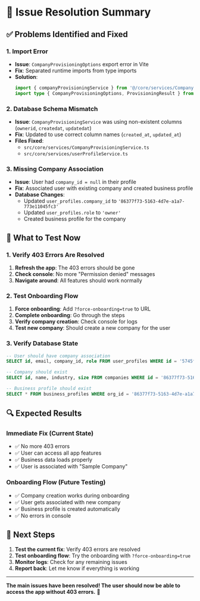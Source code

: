# 🎯 Issue Resolution Summary

## ✅ **Problems Identified and Fixed**

### **1. Import Error**
- **Issue**: `CompanyProvisioningOptions` export error in Vite
- **Fix**: Separated runtime imports from type imports
- **Solution**: 
  ```typescript
  import { companyProvisioningService } from '@/core/services/CompanyProvisioningService';
  import type { CompanyProvisioningOptions, ProvisioningResult } from '@/core/services/CompanyProvisioningService';
  ```

### **2. Database Schema Mismatch**
- **Issue**: `CompanyProvisioningService` was using non-existent columns (`ownerid`, `createdat`, `updatedat`)
- **Fix**: Updated to use correct column names (`created_at`, `updated_at`)
- **Files Fixed**:
  - `src/core/services/CompanyProvisioningService.ts`
  - `src/core/services/userProfileService.ts`

### **3. Missing Company Association**
- **Issue**: User had `company_id = null` in their profile
- **Fix**: Associated user with existing company and created business profile
- **Database Changes**:
  - Updated `user_profiles.company_id` to `'86377f73-5163-4d7e-a1a7-773e11045fc3'`
  - Updated `user_profiles.role` to `'owner'`
  - Created business profile for the company

## 🧪 **What to Test Now**

### **1. Verify 403 Errors Are Resolved**
1. **Refresh the app**: The 403 errors should be gone
2. **Check console**: No more "Permission denied" messages
3. **Navigate around**: All features should work normally

### **2. Test Onboarding Flow**
1. **Force onboarding**: Add `?force-onboarding=true` to URL
2. **Complete onboarding**: Go through the steps
3. **Verify company creation**: Check console for logs
4. **Test new company**: Should create a new company for the user

### **3. Verify Database State**
```sql
-- User should have company association
SELECT id, email, company_id, role FROM user_profiles WHERE id = '5745f213-bac2-4bc4-b35a-15bd7fbdb27f';

-- Company should exist
SELECT id, name, industry, size FROM companies WHERE id = '86377f73-5163-4d7e-a1a7-773e11045fc3';

-- Business profile should exist
SELECT * FROM business_profiles WHERE org_id = '86377f73-5163-4d7e-a1a7-773e11045fc3';
```

## 🔍 **Expected Results**

### **Immediate Fix (Current State)**
- ✅ No more 403 errors
- ✅ User can access all app features
- ✅ Business data loads properly
- ✅ User is associated with "Sample Company"

### **Onboarding Flow (Future Testing)**
- ✅ Company creation works during onboarding
- ✅ User gets associated with new company
- ✅ Business profile is created automatically
- ✅ No errors in console

## 🚀 **Next Steps**

1. **Test the current fix**: Verify 403 errors are resolved
2. **Test onboarding flow**: Try the onboarding with `?force-onboarding=true`
3. **Monitor logs**: Check for any remaining issues
4. **Report back**: Let me know if everything is working

---

**The main issues have been resolved! The user should now be able to access the app without 403 errors.** 🎉 